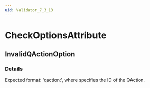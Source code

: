 ```yaml
---
uid: Validator_7_3_13
---
```


# CheckOptionsAttribute

## InvalidQActionOption

<!-- Description, Properties, ... sections are auto-generated. -->
<!-- REPLACE ME AUTO-GENERATION -->

### Details

Expected format: 'qaction:<qactionId>', where <qactionId> specifies the ID of the QAction.

<!-- Uncomment to add example code -->
<!--### Example code-->
